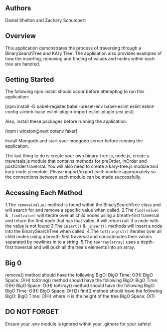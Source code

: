 ## Authors
Daniel Shelton and Zachary Schumpert

## Overview
This application demonstrates the process of traversing through a BinarySearchTree and KAry Tree.  The application also provides examples of how the inserting, removing and finding of values and nodes within each tree are handled. 

## Getting Started

The following npm install should occur before attempting to run this application:

[npm install -D babel-register babel-preset-env babel-eslint eslint eslint-config-airbnb-base eslint-plugin-import eslint-plugin-jest jest]

Also, install these packages before running the application:

[npm i winston@next dotenv faker]

Install Mongodb and start your mongodb server before running the application.

The last thing to do is create your own binary-tree.js, node.js, create a traversals.js module that contains methods for preOrder, inOrder and postOrder traversal.  You will also need to create a kary-tree.js module and kary-node.js module.  Please import/export each module appropriately so the connections between each module can be made successfully.

## Accessing Each Method
1.The `remove(value)` method is found within the BinarySearchTree class and will search for and remove a specific value when called.
2.The `find(value)` & `_find(value)` will iterate over all child nodes using a breath-first traversal and return the first node that has that value, it will return null if a node with the value is not found
3.The `insert()` & `_insert()` methods will insert a node into the BinarySearchTree when called.
4.The `toString(str)` iterates over all child nodes using a breath-first traversal and concatenates their values separated by newlines in to a string.
5.The `toArray(array)` uses a depth-first traversal and will push all the tree's elements into an array.

## Big 0
remove() method should have the following BigO:
  BigO Time: O(H)
  BigO Space: O(H)
toString() method should have the following BigO:
  BigO Time: O(H)
  BigO Space: O(H)
toArray() method should have the following BigO:
  BigO Time: O(H)
  BigO Space: O(H2)
find() method should have the following BigO: 
 BigO Time: O(H) where H is the height of the tree
 BigO Space: O(1) 

## DO NOT FORGET
Ensure your .env module is ignored within your .gitnore for your safety! 
